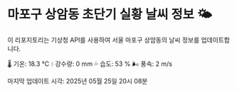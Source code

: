 
# 마포구 상암동 초단기 실황 날씨 정보 🌤️

이 리포지토리는 기상청 API를 사용하여 서울 마포구 상암동의 날씨 정보를 업데이트합니다. 

🌡️ 기온: 18.3 ℃
💧 강수량: 0 mm
💦 습도: 53 %
🌬️ 풍속: 2 m/s

마지막 업데이트 시각: 2025년 05월 25일 20시 08분    
